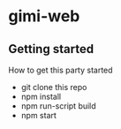 # gimi-web

## Getting started ##
How to get this party started
* git clone this repo
* npm install
* npm run-script build
* npm start
